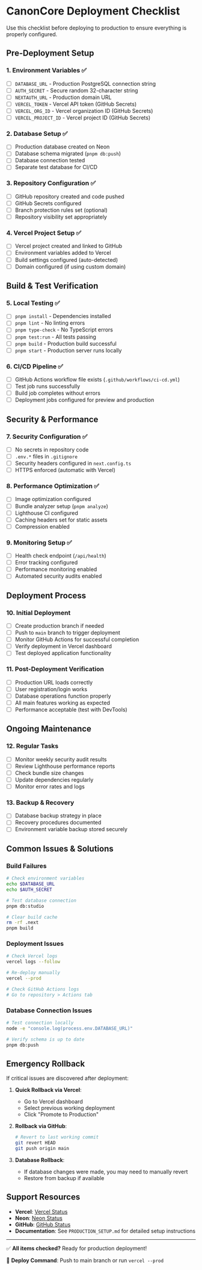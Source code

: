 # CanonCore Deployment Checklist

Use this checklist before deploying to production to ensure everything is properly configured.

## Pre-Deployment Setup

### 1. Environment Variables ✅

- [ ] `DATABASE_URL` - Production PostgreSQL connection string
- [ ] `AUTH_SECRET` - Secure random 32-character string
- [ ] `NEXTAUTH_URL` - Production domain URL
- [ ] `VERCEL_TOKEN` - Vercel API token (GitHub Secrets)
- [ ] `VERCEL_ORG_ID` - Vercel organization ID (GitHub Secrets)
- [ ] `VERCEL_PROJECT_ID` - Vercel project ID (GitHub Secrets)

### 2. Database Setup ✅

- [ ] Production database created on Neon
- [ ] Database schema migrated (`pnpm db:push`)
- [ ] Database connection tested
- [ ] Separate test database for CI/CD

### 3. Repository Configuration ✅

- [ ] GitHub repository created and code pushed
- [ ] GitHub Secrets configured
- [ ] Branch protection rules set (optional)
- [ ] Repository visibility set appropriately

### 4. Vercel Project Setup ✅

- [ ] Vercel project created and linked to GitHub
- [ ] Environment variables added to Vercel
- [ ] Build settings configured (auto-detected)
- [ ] Domain configured (if using custom domain)

## Build & Test Verification

### 5. Local Testing ✅

- [ ] `pnpm install` - Dependencies installed
- [ ] `pnpm lint` - No linting errors
- [ ] `pnpm type-check` - No TypeScript errors
- [ ] `pnpm test:run` - All tests passing
- [ ] `pnpm build` - Production build successful
- [ ] `pnpm start` - Production server runs locally

### 6. CI/CD Pipeline ✅

- [ ] GitHub Actions workflow file exists (`.github/workflows/ci-cd.yml`)
- [ ] Test job runs successfully
- [ ] Build job completes without errors
- [ ] Deployment jobs configured for preview and production

## Security & Performance

### 7. Security Configuration ✅

- [ ] No secrets in repository code
- [ ] `.env.*` files in `.gitignore`
- [ ] Security headers configured in `next.config.ts`
- [ ] HTTPS enforced (automatic with Vercel)

### 8. Performance Optimization ✅

- [ ] Image optimization configured
- [ ] Bundle analyzer setup (`pnpm analyze`)
- [ ] Lighthouse CI configured
- [ ] Caching headers set for static assets
- [ ] Compression enabled

### 9. Monitoring Setup ✅

- [ ] Health check endpoint (`/api/health`)
- [ ] Error tracking configured
- [ ] Performance monitoring enabled
- [ ] Automated security audits enabled

## Deployment Process

### 10. Initial Deployment

- [ ] Create production branch if needed
- [ ] Push to `main` branch to trigger deployment
- [ ] Monitor GitHub Actions for successful completion
- [ ] Verify deployment in Vercel dashboard
- [ ] Test deployed application functionality

### 11. Post-Deployment Verification

- [ ] Production URL loads correctly
- [ ] User registration/login works
- [ ] Database operations function properly
- [ ] All main features working as expected
- [ ] Performance acceptable (test with DevTools)

## Ongoing Maintenance

### 12. Regular Tasks

- [ ] Monitor weekly security audit results
- [ ] Review Lighthouse performance reports
- [ ] Check bundle size changes
- [ ] Update dependencies regularly
- [ ] Monitor error rates and logs

### 13. Backup & Recovery

- [ ] Database backup strategy in place
- [ ] Recovery procedures documented
- [ ] Environment variable backup stored securely

## Common Issues & Solutions

### Build Failures

```bash
# Check environment variables
echo $DATABASE_URL
echo $AUTH_SECRET

# Test database connection
pnpm db:studio

# Clear build cache
rm -rf .next
pnpm build
```

### Deployment Issues

```bash
# Check Vercel logs
vercel logs --follow

# Re-deploy manually
vercel --prod

# Check GitHub Actions logs
# Go to repository > Actions tab
```

### Database Connection Issues

```bash
# Test connection locally
node -e "console.log(process.env.DATABASE_URL)"

# Verify schema is up to date
pnpm db:push
```

## Emergency Rollback

If critical issues are discovered after deployment:

1. **Quick Rollback via Vercel**:
   - Go to Vercel dashboard
   - Select previous working deployment
   - Click "Promote to Production"

2. **Rollback via GitHub**:

   ```bash
   # Revert to last working commit
   git revert HEAD
   git push origin main
   ```

3. **Database Rollback**:
   - If database changes were made, you may need to manually revert
   - Restore from backup if available

## Support Resources

- **Vercel**: [Vercel Status](https://vercel.com/status)
- **Neon**: [Neon Status](https://neon.tech/status)
- **GitHub**: [GitHub Status](https://www.githubstatus.com/)
- **Documentation**: See `PRODUCTION_SETUP.md` for detailed setup instructions

---

✅ **All items checked?** Ready for production deployment!

🚀 **Deploy Command**: Push to main branch or run `vercel --prod`
